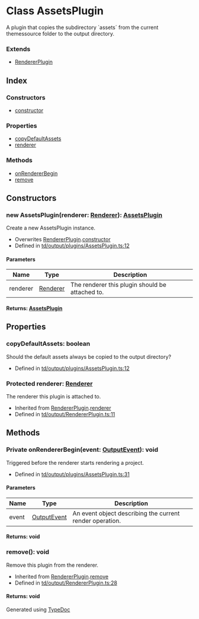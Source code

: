 # Class AssetsPlugin
A plugin that copies the subdirectory ´assets´ from the current themessource folder to the output directory.

### Extends
* [RendererPlugin](td.output.rendererplugin.md)

## Index

### Constructors
* [constructor](td.output.assetsplugin.md#constructor)

### Properties
* [copyDefaultAssets](td.output.assetsplugin.md#copydefaultassets)
* [renderer](td.output.assetsplugin.md#renderer)

### Methods
* [onRendererBegin](td.output.assetsplugin.md#onrendererbegin)
* [remove](td.output.assetsplugin.md#remove)

## Constructors

### new AssetsPlugin(renderer: [Renderer](td.output.renderer.md)): [AssetsPlugin](td.output.assetsplugin.md)
Create a new AssetsPlugin instance.  
* Overwrites [RendererPlugin](td.output.rendererplugin.md).[constructor](td.output.rendererplugin.md#constructor)
* Defined in [td/output/plugins/AssetsPlugin.ts:12](https://github.com/kimamula/typedoc/blob/HEAD/src/td/output/plugins/AssetsPlugin.ts#L12)


#### Parameters

| Name | Type | Description |
| ---- | ---- | ---- |
| renderer | [Renderer](td.output.renderer.md)| The renderer this plugin should be attached to. |

#### Returns: [AssetsPlugin](td.output.assetsplugin.md)

## Properties

### copyDefaultAssets: boolean
Should the default assets always be copied to the output directory?
* Defined in [td/output/plugins/AssetsPlugin.ts:12](https://github.com/kimamula/typedoc/blob/HEAD/src/td/output/plugins/AssetsPlugin.ts#L12)


### Protected renderer: [Renderer](td.output.renderer.md)
The renderer this plugin is attached to.
* Inherited from [RendererPlugin](td.output.rendererplugin.md).[renderer](td.output.rendererplugin.md#renderer)
* Defined in [td/output/RendererPlugin.ts:11](https://github.com/kimamula/typedoc/blob/HEAD/src/td/output/RendererPlugin.ts#L11)


## Methods

### Private onRendererBegin(event: [OutputEvent](td.output.outputevent.md)): void
Triggered before the renderer starts rendering a project.  
* Defined in [td/output/plugins/AssetsPlugin.ts:31](https://github.com/kimamula/typedoc/blob/HEAD/src/td/output/plugins/AssetsPlugin.ts#L31)


#### Parameters

| Name | Type | Description |
| ---- | ---- | ---- |
| event | [OutputEvent](td.output.outputevent.md)| An event object describing the current render operation. |

#### Returns: void

### remove(): void
Remove this plugin from the renderer.  
* Inherited from [RendererPlugin](td.output.rendererplugin.md).[remove](td.output.rendererplugin.md#remove)
* Defined in [td/output/RendererPlugin.ts:28](https://github.com/kimamula/typedoc/blob/HEAD/src/td/output/RendererPlugin.ts#L28)

#### Returns: void


Generated using [TypeDoc](http://typedoc.io)
